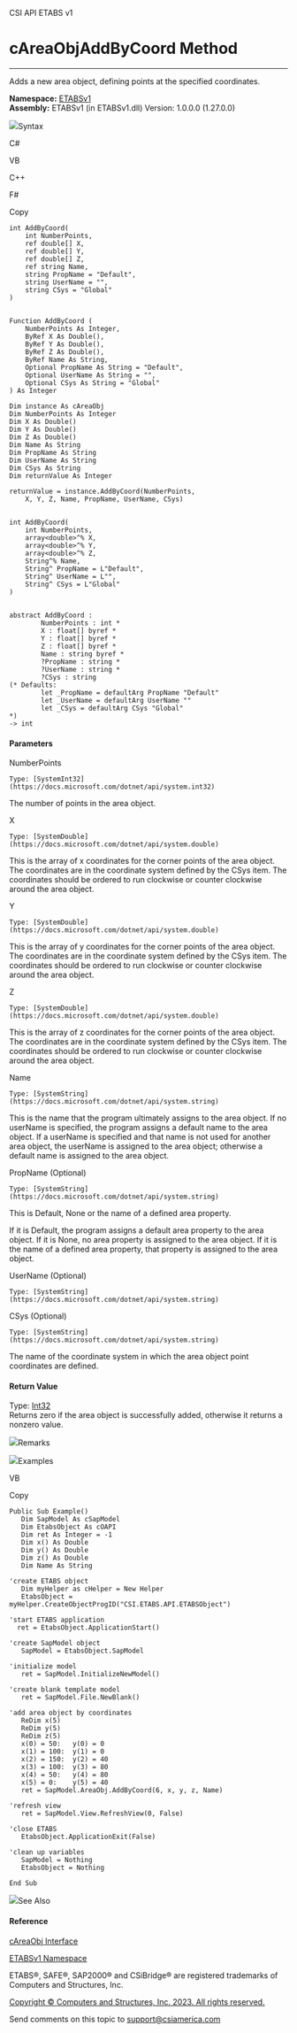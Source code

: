 ﻿

CSI API ETABS v1

# cAreaObjAddByCoord Method  
  
---  
  
Adds a new area object, defining points at the specified coordinates.

**Namespace:** [ETABSv1](2780f1b8-2033-5289-2298-1cdb2a7508d9.htm)  
**Assembly:** ETABSv1 (in ETABSv1.dll) Version: 1.0.0.0 (1.27.0.0)

![](../icons/SectionExpanded.png)Syntax

C#

VB

C++

F#

Copy

    
    
    int AddByCoord(
    	int NumberPoints,
    	ref double[] X,
    	ref double[] Y,
    	ref double[] Z,
    	ref string Name,
    	string PropName = "Default",
    	string UserName = "",
    	string CSys = "Global"
    )
    
    
    Function AddByCoord ( 
    	NumberPoints As Integer,
    	ByRef X As Double(),
    	ByRef Y As Double(),
    	ByRef Z As Double(),
    	ByRef Name As String,
    	Optional PropName As String = "Default",
    	Optional UserName As String = "",
    	Optional CSys As String = "Global"
    ) As Integer
    
    Dim instance As cAreaObj
    Dim NumberPoints As Integer
    Dim X As Double()
    Dim Y As Double()
    Dim Z As Double()
    Dim Name As String
    Dim PropName As String
    Dim UserName As String
    Dim CSys As String
    Dim returnValue As Integer
    
    returnValue = instance.AddByCoord(NumberPoints, 
    	X, Y, Z, Name, PropName, UserName, CSys)
    
    
    int AddByCoord(
    	int NumberPoints, 
    	array<double>^% X, 
    	array<double>^% Y, 
    	array<double>^% Z, 
    	String^% Name, 
    	String^ PropName = L"Default", 
    	String^ UserName = L"", 
    	String^ CSys = L"Global"
    )
    
    
    abstract AddByCoord : 
            NumberPoints : int * 
            X : float[] byref * 
            Y : float[] byref * 
            Z : float[] byref * 
            Name : string byref * 
            ?PropName : string * 
            ?UserName : string * 
            ?CSys : string 
    (* Defaults:
            let _PropName = defaultArg PropName "Default"
            let _UserName = defaultArg UserName ""
            let _CSys = defaultArg CSys "Global"
    *)
    -> int 
    

#### Parameters

NumberPoints

    Type: [SystemInt32](https://docs.microsoft.com/dotnet/api/system.int32)  
The number of points in the area object.

X

    Type: [SystemDouble](https://docs.microsoft.com/dotnet/api/system.double)  
This is the array of x coordinates for the corner points of the area object.
The coordinates are in the coordinate system defined by the CSys item. The
coordinates should be ordered to run clockwise or counter clockwise around the
area object.

Y

    Type: [SystemDouble](https://docs.microsoft.com/dotnet/api/system.double)  
This is the array of y coordinates for the corner points of the area object.
The coordinates are in the coordinate system defined by the CSys item. The
coordinates should be ordered to run clockwise or counter clockwise around the
area object.

Z

    Type: [SystemDouble](https://docs.microsoft.com/dotnet/api/system.double)  
This is the array of z coordinates for the corner points of the area object.
The coordinates are in the coordinate system defined by the CSys item. The
coordinates should be ordered to run clockwise or counter clockwise around the
area object.

Name

    Type: [SystemString](https://docs.microsoft.com/dotnet/api/system.string)  
This is the name that the program ultimately assigns to the area object. If no
userName is specified, the program assigns a default name to the area object.
If a userName is specified and that name is not used for another area object,
the userName is assigned to the area object; otherwise a default name is
assigned to the area object.

PropName (Optional)

    Type: [SystemString](https://docs.microsoft.com/dotnet/api/system.string)  
This is Default, None or the name of a defined area property.

If it is Default, the program assigns a default area property to the area
object. If it is None, no area property is assigned to the area object. If it
is the name of a defined area property, that property is assigned to the area
object.

UserName (Optional)

    Type: [SystemString](https://docs.microsoft.com/dotnet/api/system.string)  

CSys (Optional)

    Type: [SystemString](https://docs.microsoft.com/dotnet/api/system.string)  
The name of the coordinate system in which the area object point coordinates
are defined.

#### Return Value

Type: [Int32](https://docs.microsoft.com/dotnet/api/system.int32)  
Returns zero if the area object is successfully added, otherwise it returns a
nonzero value.

![](../icons/SectionExpanded.png)Remarks

![](../icons/SectionExpanded.png)Examples

VB

Copy

    
    
    Public Sub Example()
       Dim SapModel As cSapModel
       Dim EtabsObject As cOAPI
       Dim ret As Integer = -1
       Dim x() As Double
       Dim y() As Double
       Dim z() As Double
       Dim Name As String
    
    'create ETABS object
       Dim myHelper as cHelper = New Helper
       EtabsObject = myHelper.CreateObjectProgID("CSI.ETABS.API.ETABSObject")
    
    'start ETABS application
      ret = EtabsObject.ApplicationStart()
    
    'create SapModel object
       SapModel = EtabsObject.SapModel
    
    'initialize model
       ret = SapModel.InitializeNewModel()
    
    'create blank template model
       ret = SapModel.File.NewBlank()
    
    'add area object by coordinates
       ReDim x(5)
       ReDim y(5)
       ReDim z(5)
       x(0) = 50:   y(0) = 0
       x(1) = 100:  y(1) = 0
       x(2) = 150:  y(2) = 40
       x(3) = 100:  y(3) = 80
       x(4) = 50:   y(4) = 80
       x(5) = 0:    y(5) = 40
       ret = SapModel.AreaObj.AddByCoord(6, x, y, z, Name)
    
    'refresh view
       ret = SapModel.View.RefreshView(0, False)
    
    'close ETABS
       EtabsObject.ApplicationExit(False)
    
    'clean up variables
       SapModel = Nothing
       EtabsObject = Nothing
    
    End Sub

![](../icons/SectionExpanded.png)See Also

#### Reference

[cAreaObj Interface](2cda9b42-232e-6821-8caa-dc87fd84fed0.htm)

[ETABSv1 Namespace](2780f1b8-2033-5289-2298-1cdb2a7508d9.htm)

ETABS®, SAFE®, SAP2000® and CSiBridge® are registered trademarks of Computers
and Structures, Inc.  

[Copyright © Computers and Structures, Inc. 2023. All rights
reserved.](http://www.csiamerica.com)

Send comments on this topic to
[support@csiamerica.com](mailto:support%40csiamerica.com?Subject=CSI%20API%20ETABS%20v1)

